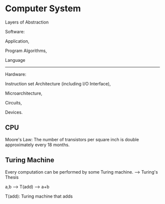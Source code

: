 # Computer System

Layers of Abstraction



Software: 

Application, 

Program Algorithms, 

Language

--------

Hardware: 

Instruction set Architecture (including I/O Interface), 

Microarchitecture, 

Circuits, 

Devices.



## CPU

Moore's Law: The number of transistors per square inch is double approximately every 18 months.

## Turing Machine

Every computation can be performed by some Turing machine. —> Turing's Thesis



a,b —> T(add) —> a+b



T(add): Turing machine that adds



 